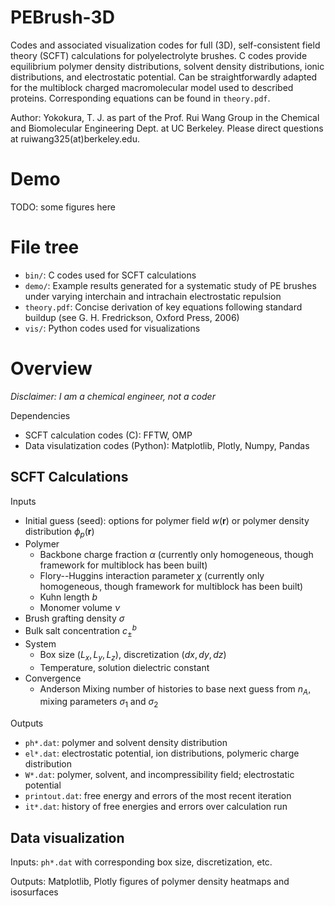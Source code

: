 # PEBrush-3D
Codes and associated visualization codes for full (3D), self-consistent field theory (SCFT) calculations for polyelectrolyte brushes. C codes provide equilibrium polymer density distributions, solvent density distributions, ionic distributions, and electrostatic potential. Can be straightforwardly adapted for the multiblock charged macromolecular model used to described proteins. Corresponding equations can be found in `theory.pdf`.

Author: Yokokura, T. J. as part of the Prof. Rui Wang Group in the Chemical and Biomolecular Engineering Dept. at UC Berkeley. Please direct questions at ruiwang325(at)berkeley.edu.

# Demo 

TODO: some figures here

# File tree
- `bin/`: C codes used for SCFT calculations
- `demo/`: Example results generated for a systematic study of PE brushes under varying interchain and intrachain electrostatic repulsion
- `theory.pdf`: Concise derivation of key equations following standard buildup (see G. H. Fredrickson, Oxford Press, 2006)
- `vis/`: Python codes used for visualizations
  
# Overview
_Disclaimer: I am a chemical engineer, not a coder_

Dependencies
- SCFT calculation codes (C): FFTW, OMP
- Data visulatization codes (Python): Matplotlib, Plotly, Numpy, Pandas

## SCFT Calculations
Inputs
- Initial guess (seed): options for polymer field $w(\mathbf{r})$ or polymer density distribution $\phi_p(\mathbf{r})$
- Polymer
  - Backbone charge fraction $\alpha$ (currently only homogeneous, though framework for multiblock has been built)
  - Flory--Huggins interaction parameter $\chi$ (currently only homogeneous, though framework for multiblock has been built)
  - Kuhn length $b$
  - Monomer volume $\nu$
- Brush grafting density $\sigma$
- Bulk salt concentration $c_\pm^b$
- System 
  - Box size $(L_x, L_y, L_z)$, discretization $(dx, dy, dz)$
  - Temperature, solution dielectric constant
- Convergence
  - Anderson Mixing number of histories to base next guess from $n_A$, mixing parameters $\sigma_1$ and $\sigma_2$

Outputs
- `ph*.dat`: polymer and solvent density distribution
- `el*.dat`: electrostatic potential, ion distributions, polymeric charge distribution
- `W*.dat`: polymer, solvent, and incompressibility field; electrostatic potential
- `printout.dat`: free energy and errors of the most recent iteration
- `it*.dat`: history of free energies and errors over calculation run

## Data visualization
Inputs: `ph*.dat` with corresponding box size, discretization, etc.

Outputs: Matplotlib, Plotly figures of polymer density heatmaps and isosurfaces


